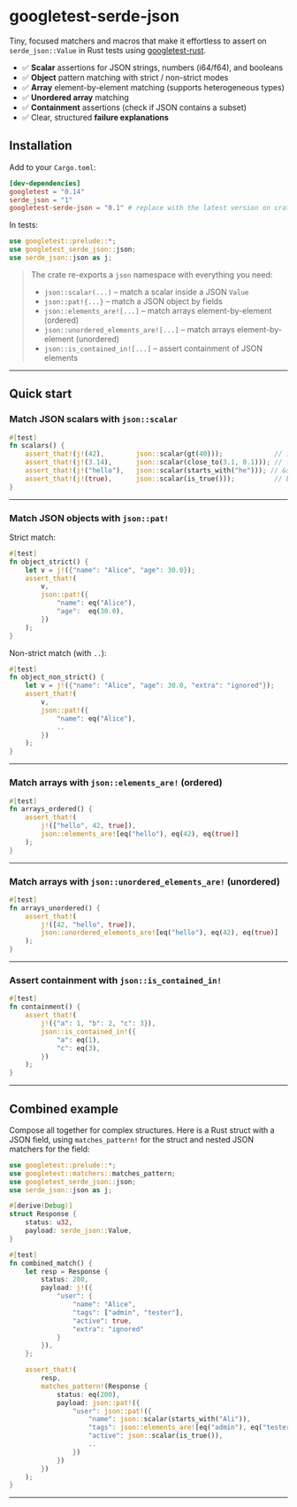 # googletest-serde-json

Tiny, focused matchers and macros that make it effortless to assert on `serde_json::Value` in Rust tests using [googletest-rust](https://docs.rs/googletest/).

- ✅ **Scalar** assertions for JSON strings, numbers (i64/f64), and booleans  
- ✅ **Object** pattern matching with strict / non-strict modes  
- ✅ **Array** element-by-element matching (supports heterogeneous types)  
- ✅ **Unordered array** matching  
- ✅ **Containment** assertions (check if JSON contains a subset)  
- ✅ Clear, structured **failure explanations**

## Installation

Add to your `Cargo.toml`:

```toml
[dev-dependencies]
googletest = "0.14"
serde_json = "1"
googletest-serde-json = "0.1" # replace with the latest version on crates.io
```

In tests:

```rust
use googletest::prelude::*;
use googletest_serde_json::json;
use serde_json::json as j;
```

> The crate re-exports a `json` namespace with everything you need:  
> - `json::scalar(...)` – match a scalar inside a JSON `Value`  
> - `json::pat!{...}` – match a JSON object by fields  
> - `json::elements_are![...]` – match arrays element-by-element (ordered)  
> - `json::unordered_elements_are![...]` – match arrays element-by-element (unordered)  
> - `json::is_contained_in![...]` – assert containment of JSON elements

---

## Quick start

### Match JSON scalars with `json::scalar`

```rust
#[test]
fn scalars() {
    assert_that!(j!(42),        json::scalar(gt(40)));             // i64
    assert_that!(j!(3.14),      json::scalar(close_to(3.1, 0.1))); // f64
    assert_that!(j!("hello"),   json::scalar(starts_with("he"))); // &str
    assert_that!(j!(true),      json::scalar(is_true()));          // bool
}
```

---

### Match JSON objects with `json::pat!`

Strict match:

```rust
#[test]
fn object_strict() {
    let v = j!({"name": "Alice", "age": 30.0});
    assert_that!(
        v,
        json::pat!({
            "name": eq("Alice"),
            "age":  eq(30.0),
        })
    );
}
```

Non-strict match (with `..`):

```rust
#[test]
fn object_non_strict() {
    let v = j!({"name": "Alice", "age": 30.0, "extra": "ignored"});
    assert_that!(
        v,
        json::pat!({
            "name": eq("Alice"),
            ..
        })
    );
}
```

---

### Match arrays with `json::elements_are!` (ordered)

```rust
#[test]
fn arrays_ordered() {
    assert_that!(
        j!(["hello", 42, true]),
        json::elements_are![eq("hello"), eq(42), eq(true)]
    );
}
```

---

### Match arrays with `json::unordered_elements_are!` (unordered)

```rust
#[test]
fn arrays_unordered() {
    assert_that!(
        j!([42, "hello", true]),
        json::unordered_elements_are![eq("hello"), eq(42), eq(true)]
    );
}
```

---

### Assert containment with `json::is_contained_in!`

```rust
#[test]
fn containment() {
    assert_that!(
        j!({"a": 1, "b": 2, "c": 3}),
        json::is_contained_in!({
            "a": eq(1),
            "c": eq(3),
        })
    );
}
```

---

## Combined example

Compose all together for complex structures. Here is a Rust struct with a JSON field, using `matches_pattern!` for the struct and nested JSON matchers for the field:

```rust
use googletest::prelude::*;
use googletest::matchers::matches_pattern;
use googletest_serde_json::json;
use serde_json::json as j;

#[derive(Debug)]
struct Response {
    status: u32,
    payload: serde_json::Value,
}

#[test]
fn combined_match() {
    let resp = Response {
        status: 200,
        payload: j!({
            "user": {
                "name": "Alice",
                "tags": ["admin", "tester"],
                "active": true,
                "extra": "ignored"
            }
        }),
    };

    assert_that!(
        resp,
        matches_pattern!(Response {
            status: eq(200),
            payload: json::pat!({
                "user": json::pat!({
                    "name": json::scalar(starts_with("Ali")),
                    "tags": json::elements_are![eq("admin"), eq("tester")],
                    "active": json::scalar(is_true()),
                    ..
                })
            })
        })
    );
}
```

---